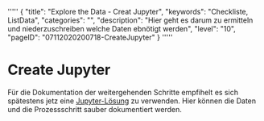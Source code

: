 '''''
{
"title": "Explore the Data - Creat Jupyter",
"keywords": "Checkliste, ListData",
"categories": "",
"description": "Hier geht es darum zu ermitteln und niederzuschreiben welche Daten ebnötigt werden",
"level": "10",
"pageID": "07112020200718-CreateJupyter"
}
'''''

# Create Jupyter
Für die Dokumentation der weitergehenden Schritte empfihelt es sich spätestens jetz eine [Jupyter-Lösung](15112020-Section-IndexPythonIDE) zu verwenden. Hier können die Daten und die Prozessschritt sauber dokumentiert werden.





